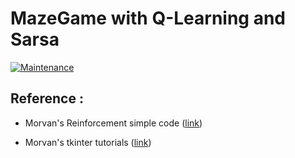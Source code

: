 # MazeGame with Q-Learning and Sarsa

[![Maintenance](https://img.shields.io/badge/Maintained%3F-yes-green.svg)](https://GitHub.com/Naereen/StrapDown.js/graphs/commit-activity)



## Reference : 
- Morvan's Reinforcement simple code ([link](https://github.com/MorvanZhou/Reinforcement-learning-with-tensorflow))

- Morvan's tkinter tutorials ([link](https://morvanzhou.github.io/tutorials/python-basic/tkinter/1-1-why/))